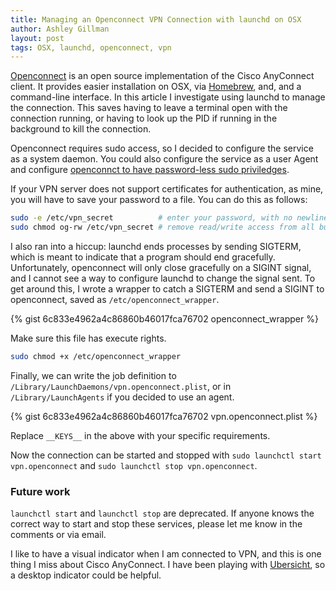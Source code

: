 ```yaml
---
title: Managing an Openconnect VPN Connection with launchd on OSX
author: Ashley Gillman
layout: post
tags: OSX, launchd, openconnect, vpn
---
```


[Openconnect](http://www.infradead.org/openconnect/) is an open source implementation of the Cisco AnyConnect client. It provides easier installation on OSX, via [Homebrew](https://brew.sh/), and, and a command-line interface. In this article I investigate using launchd to manage the connection. This saves having to leave a terminal open with the connection running, or having to look up the PID if running in the background to kill the connection.

Openconnect requires sudo access, so I decided to configure the service as a system daemon. You could also configure the service as a user Agent and configure [openconnct to have password-less sudo priviledges](https://gist.github.com/moklett/3170636).

If your VPN server does not support certificates for authentication, as mine, you will have to save your password to a file. You can do this as follows:

```sh
sudo -e /etc/vpn_secret          # enter your password, with no newlines
sudo chmod og-rw /etc/vpn_secret # remove read/write access from all but root
```

I also ran into a hiccup: launchd ends processes by sending SIGTERM, which is meant to indicate that a program should end gracefully. Unfortunately, openconnect will only close gracefully on a SIGINT signal, and I cannot see a way to configure launchd to change the signal sent. To get around this, I wrote a wrapper to catch a SIGTERM and send a SIGINT to openconnect, saved as `/etc/openconnect_wrapper`.

{% gist 6c833e4962a4c86860b46017fca76702 openconnect_wrapper %}

Make sure this file has execute rights.

```sh
sudo chmod +x /etc/openconnect_wrapper
```

Finally, we can write the job definition to `/Library/LaunchDaemons/vpn.openconnect.plist`, or in `/Library/LaunchAgents` if you decided to use an agent.

{% gist 6c833e4962a4c86860b46017fca76702 vpn.openconnect.plist %}

Replace `__KEYS__` in the above with your specific requirements.

Now the connection can be started and stopped with `sudo launchctl start vpn.openconnect` and `sudo launchctl stop vpn.openconnect`.

### Future work
`launchctl start` and `launchctl stop` are deprecated. If anyone knows the correct way to start and stop these services, please let me know in the comments or via email.

I like to have a visual indicator when I am connected to VPN, and this is one thing I miss about Cisco AnyConnect. I have been playing with [Ubersicht](http://tracesof.net/uebersicht/), so a desktop indicator could be helpful.

